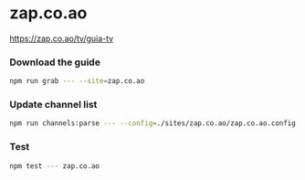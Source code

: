 # zap.co.ao

https://zap.co.ao/tv/guia-tv

### Download the guide

```sh
npm run grab --- --site=zap.co.ao
```

### Update channel list

```sh
npm run channels:parse --- --config=./sites/zap.co.ao/zap.co.ao.config.js --output=./sites/zap.co.ao/zap.co.ao.channels.xml
```

### Test

```sh
npm test --- zap.co.ao
```

